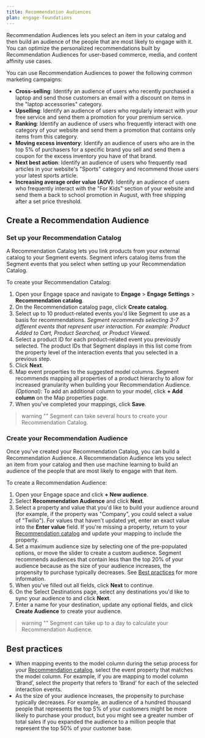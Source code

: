 ```yaml
---
title: Recommendation Audiences
plan: engage-foundations
---
```

Recommendation Audiences lets you select an item in your catalog and then build an audience of the people that are most likely to engage with it. You can optimize the personalized recommendations built by Recommendation Audiences for user-based commerce, media, and content affinity use cases. 

You can use Recommendation Audiences to power the following common marketing campaigns: 

- **Cross-selling**: Identify an audience of users who recently purchased a laptop and send those customers an email with a discount on items in the "laptop accessories" category. 
- **Upselling**: Identify an audience of users who regularly interact with your free service and send them a promotion for your premium service. 
- **Ranking**: Identify an audience of users who frequently interact with one category of your website and send them a promotion that contains only items from this category. 
- **Moving excess inventory**: Identify an audience of users who are in the top 5% of purchasers for a specific brand you sell and send them a coupon for the excess inventory you have of that brand. 
- **Next best action**: Identify an audience of users who frequently read articles in your website's "Sports" category and recommend those users your latest sports article. 
- **Increasing average order value (AOV)**: Identify an audience of users who frequently interact with the "For Kids" section of your website and send them a back to school promotion in August, with free shipping after a set price threshold. 

## Create a Recommendation Audience

### Set up your Recommendation Catalog
A Recommendation Catalog lets you link products from your external catalog to your Segment events. Segment infers catalog items from the Segment events that you select when setting up your Recommendation Catalog.

To create your Recommendation Catalog:
1. Open your Engage space and navigate to **Engage** > **Engage Settings** > **Recommendation catalog**. 
2. On the Recommendation catalog page, click **Create catalog**. 
3. Select up to 10 product-related events you'd like Segment to use as a basis for recommendations. *Segment recommends selecting 3-7 different events that represent user interaction. For example: Product Added to Cart, Product Searched, or Product Viewed*. 
4. Select a product ID for each product-related event you previously selected. The product IDs that Segment displays in this list come from the property level of the interaction events that you selected in a previous step. 
5. Click **Next**. 
6. Map event properties to the suggested model columns. Segment recommends mapping all properties of a product hierarchy to allow for increased granularity when building your Recommendation Audience. <br> _(Optional)_: To add an additional column to your model, click **+ Add column** on the Map properties page. 
7. When you've completed your mappings, click **Save**. 

> warning ""
> Segment can take several hours to create your Recommendation Catalog. 

### Create your Recommendation Audience
Once you've created your Recommendation Catalog, you can build a Recommendation Audience. A Recommendation Audience lets you select an item from your catalog and then use machine learning to build an audience of the people that are most likely to engage with that item. 

To create a Recommendation Audience: 
1. Open your Engage space and click **+ New audience**. 
2. Select **Recommendation Audience** and click **Next**. 
3. Select a property and value that you'd like to build your audience around (for example, if the property was "Company", you could select a value of "Twilio"). For values that haven't updated yet, enter an exact value into the **Enter value** field. If you're missing a property, return to your [Recommendation catalog](#set-up-your-recommendation-catalog) and update your mapping to include the property. 
4. Set a maximum audience size by selecting one of the pre-populated options, or move the slider to create a custom audience. Segment recommends audiences that contain less than the top 20% of your audience because as the size of your audience increases, the propensity to purchase typically decreases. See [Best practices](#best-practices) for more information.
5. When you've filled out all fields, click **Next** to continue. 
6. On the Select Destinations page, select any destinations you'd like to sync your audience to and click **Next**.
7. Enter a name for your destination, update any optional fields, and click **Create Audience** to create your audience. 

> warning ""
> Segment can take up to a day to calculate your Recommendation Audience.

## Best practices

- When mapping events to the model column during the setup process for your [Recommendation catalog](#set-up-your-recommendation-catalog), select the event property that matches the model column. For example, if you are mapping to model column ‘Brand’, select the property that refers to ‘Brand’ for each of the selected interaction events.
- As the size of your audience increases, the propensity to purchase typically decreases. For example, an audience of a hundred thousand people that represents the top 5% of your customers might be more likely to purchase your product, but you might see a greater number of total sales if you expanded the audience to a million people that represent the top 50% of your customer base. 